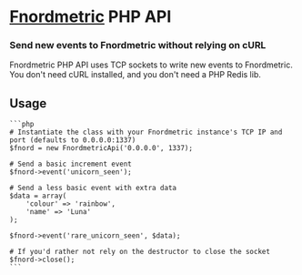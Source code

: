 # [Fnordmetric](https://github.com/paulasmuth/fnordmetric) PHP API

### Send new events to Fnordmetric without relying on cURL

Fnordmetric PHP API uses TCP sockets to write new events to Fnordmetric. You don't need cURL installed, and you don't need a PHP Redis lib.

## Usage

    ```php
    # Instantiate the class with your Fnordmetric instance's TCP IP and port (defaults to 0.0.0.0:1337)
    $fnord = new FnordmetricApi('0.0.0.0', 1337);

    # Send a basic increment event
    $fnord->event('unicorn_seen');

    # Send a less basic event with extra data
    $data = array(
        'colour' => 'rainbow',
        'name' => 'Luna'
    );

    $fnord->event('rare_unicorn_seen', $data);

    # If you'd rather not rely on the destructor to close the socket
    $fnord->close(); 
    ```

